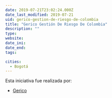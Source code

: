 ```yaml
---
date: 2019-07-21T23:02:24.000Z
date_last_modified: 2019-07-21
uid: gerico-gestion-de-riesgo-de-colombia
title: "Gerico Gestión De Riesgo De Colombia"
description: ""
type: 
website: 
date_ini: 
date_end: 
tags:

cities: 
  - Bogotá
---
```


Esta iniciativa fue realizada por:

- [Gerico](/organizaciones/gerico)
